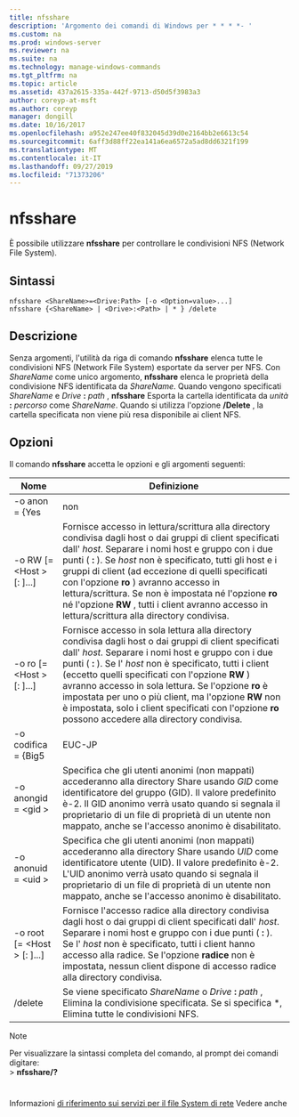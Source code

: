 ```yaml
---
title: nfsshare
description: 'Argomento dei comandi di Windows per * * * *- '
ms.custom: na
ms.prod: windows-server
ms.reviewer: na
ms.suite: na
ms.technology: manage-windows-commands
ms.tgt_pltfrm: na
ms.topic: article
ms.assetid: 437a2615-335a-442f-9713-d50d5f3983a3
author: coreyp-at-msft
ms.author: coreyp
manager: dongill
ms.date: 10/16/2017
ms.openlocfilehash: a952e247ee40f832045d39d0e2164bb2e6613c54
ms.sourcegitcommit: 6aff3d88ff22ea141a6ea6572a5ad8dd6321f199
ms.translationtype: MT
ms.contentlocale: it-IT
ms.lasthandoff: 09/27/2019
ms.locfileid: "71373206"
---
```

# <a name="nfsshare"></a>nfsshare



È possibile utilizzare **nfsshare** per controllare le condivisioni NFS (Network File System).

## <a name="syntax"></a>Sintassi

```
nfsshare <ShareName>=<Drive:Path> [-o <Option=value>...]
nfsshare {<ShareName> | <Drive>:<Path> | * } /delete
```

## <a name="description"></a>Descrizione

Senza argomenti, l'utilità da riga di comando **nfsshare** elenca tutte le condivisioni NFS (Network File System) esportate da server per NFS. Con *ShareName* come unico argomento, **nfsshare** elenca le proprietà della condivisione NFS identificata da *ShareName*. Quando vengono specificati *ShareName* e <em>Drive</em> **:** <em>path</em> , **nfsshare** Esporta la cartella identificata da <em>unità</em> **:** <em>percorso</em> come *ShareName*. Quando si utilizza l'opzione **/Delete** , la cartella specificata non viene più resa disponibile ai client NFS.

## <a name="options"></a>Opzioni

Il comando **nfsshare** accetta le opzioni e gli argomenti seguenti:


|             Nome              |                                                                                                                                                                                                                      Definizione                                                                                                                                                                                                                       |
|-------------------------------|-------------------------------------------------------------------------------------------------------------------------------------------------------------------------------------------------------------------------------------------------------------------------------------------------------------------------------------------------------------------------------------------------------------------------------------------------------|
|         -o anon = {Yes          |                                                                                                                                                                                                                          non                                                                                                                                                                                                                          |
|  -o RW [= \<Host > [: <Host>]...]  |                       Fornisce accesso in lettura/scrittura alla directory condivisa dagli host o dai gruppi di client specificati dall' *host*. Separare i nomi host e gruppo con i due punti ( **:** ). Se *host* non è specificato, tutti gli host e i gruppi di client (ad eccezione di quelli specificati con l'opzione **ro** ) avranno accesso in lettura/scrittura. Se non è impostata né l'opzione **ro** né l'opzione **RW** , tutti i client avranno accesso in lettura/scrittura alla directory condivisa.                       |
|  -o ro [= \<Host > [: <Host>]...]  | Fornisce accesso in sola lettura alla directory condivisa dagli host o dai gruppi di client specificati dall' *host*. Separare i nomi host e gruppo con i due punti ( **:** ). Se l' *host* non è specificato, tutti i client (eccetto quelli specificati con l'opzione **RW** ) avranno accesso in sola lettura. Se l'opzione **ro** è impostata per uno o più client, ma l'opzione **RW** non è impostata, solo i client specificati con l'opzione **ro** possono accedere alla directory condivisa. |
|       -o codifica = {Big5       |                                                                                                                                                                                                                        EUC-JP                                                                                                                                                                                                                         |
|       -o anongid = \<gid >       |                                                                                     Specifica che gli utenti anonimi (non mappati) accederanno alla directory Share usando *GID* come identificatore del gruppo (GID). Il valore predefinito è-2. Il GID anonimo verrà usato quando si segnala il proprietario di un file di proprietà di un utente non mappato, anche se l'accesso anonimo è disabilitato.                                                                                      |
|      -o anonuid = \<uid >       |                                                                                      Specifica che gli utenti anonimi (non mappati) accederanno alla directory Share usando *UID* come identificatore utente (UID). Il valore predefinito è-2. L'UID anonimo verrà usato quando si segnala il proprietario di un file di proprietà di un utente non mappato, anche se l'accesso anonimo è disabilitato.                                                                                      |
| -o root [= \<Host > [: <Host>]...] |                                                                         Fornisce l'accesso radice alla directory condivisa dagli host o dai gruppi di client specificati dall' *host*. Separare i nomi host e gruppo con i due punti ( **:** ). Se l' *host* non è specificato, tutti i client hanno accesso alla radice. Se l'opzione **radice** non è impostata, nessun client dispone di accesso radice alla directory condivisa.                                                                         |
|            /delete            |                                                                                                                                                       Se viene specificato *ShareName* o <em>Drive</em> **:** <em>path</em> , Elimina la condivisione specificata. Se si specifica \*, Elimina tutte le condivisioni NFS.                                                                                                                                                       |

> [!NOTE]
> Per visualizzare la sintassi completa del comando, al prompt dei comandi digitare:</br>> **nfsshare/?**

# #

Informazioni [di riferimento sui servizi per il file System di rete](services-for-network-file-system-command-reference.md) Vedere anche